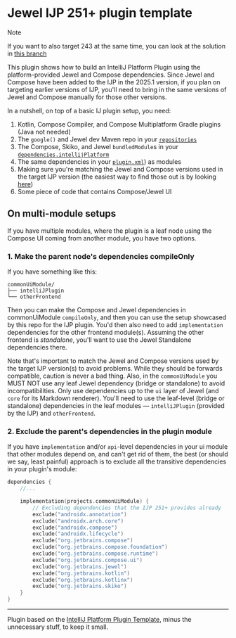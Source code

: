 # Jewel IJP 251+ plugin template

> [!NOTE]
> If you want to also target 243 at the same time, you can look at the solution in [this branch](https://github.com/rock3r/jewel-ijp-template/tree/243-and-251-compat)
             
This plugin shows how to build an IntelliJ Platform Plugin using the platform-provided Jewel and Compose dependencies.
Since Jewel and Compose have been added to the IJP in the 2025.1 version, if you plan on targeting earlier versions of
IJP, you'll need to bring in the same versions of Jewel and Compose manually for those other versions.

In a nutshell, on top of a basic IJ plugin setup, you need:
1. Kotlin, Compose Compiler, and Compose Multiplatform Gradle plugins (Java not needed)
2. The `google()` and Jewel dev Maven repo in your [`repositories`](build.gradle.kts)
3. The Compose, Skiko, and Jewel `bundledModule`s in your [`dependencies.intellijPlatform`](build.gradle.kts)
4. The same dependencies in your [`plugin.xml`](src/main/resources/META-INF/plugin.xml)) as modules
5. Making sure you're matching the Jewel and Compose versions used in the target IJP version (the easiest way to find
   those out is by looking [here](https://github.com/JetBrains/intellij-community/blob/master/platform/jewel/gradle/libs.versions.toml))
6. Some piece of code that contains Compose/Jewel UI 

## On multi-module setups
If you have multiple modules, where the plugin is a leaf node using the Compose UI coming from another module, you have
two options.

### 1. Make the parent node's dependencies compileOnly
If you have something like this:

```
commonUiModule/
├── intelliJPlugin
└── otherFrontend
```

Then you can make the Compose and Jewel dependencies in commonUiModule `compileOnly`, and then you can use the setup
showcased by this repo for the IJP plugin. You'd then also need to add `implementation` dependencies for the other
frontend module(s). Assuming the other frontend is _standalone_, you'll want to use the Jewel Standalone dependencies
there.

Note that's important to match the Jewel and Compose versions used by the target IJP version(s) to avoid problems. While
they should be forwards compatible, caution is never a bad thing. Also, in the `commonUiModule` you MUST NOT use any
leaf Jewel dependency (bridge or standalone) to avoid incompatibilities. Only use dependencies up to the `ui` layer of
Jewel (and `core` for its Markdown renderer). You'll need to use the leaf-level (bridge or standalone) dependencies in
the leaf modules — `intelliJPlugin` (provided by the IJP) and `otherFrontend`.

### 2. Exclude the parent's dependencies in the plugin module
If you have `implementation` and/or `api`-level dependencies in your ui module that other modules depend on, and can't
get rid of them, the best (or should we say, least painful) approach is to exclude all the transitive dependencies in
your plugin's module:

```kotlin
dependencies {
    //...

    implementation(projects.commonUiModule) {
        // Excluding dependencies that the IJP 251+ provides already
        exclude("androidx.annotation")
        exclude("androidx.arch.core")
        exclude("androidx.compose")
        exclude("androidx.lifecycle")
        exclude("org.jetbrains.compose")
        exclude("org.jetbrains.compose.foundation")
        exclude("org.jetbrains.compose.runtime")
        exclude("org.jetbrains.compose.ui")
        exclude("org.jetbrains.jewel")
        exclude("org.jetbrains.kotlin")
        exclude("org.jetbrains.kotlinx")
        exclude("org.jetbrains.skiko")
    }
}
```

---
Plugin based on the [IntelliJ Platform Plugin Template][template], minus the unnecessary stuff, to keep it small.

[template]: https://github.com/JetBrains/intellij-platform-plugin-template

